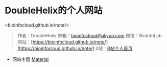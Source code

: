 # DoubleHelix的个人网站

<bioinfocloud.github.io/note/>
> 作者：DoubleHelix
> 邮箱：bioinfocloud@aliyun.com
> 微信：BioInfoLab
> 网站：[https://bioinfocloud.github.io/note/](https://bioinfocloud.github.io/note/)
> b站：[B站个人首页](https://space.bilibili.com/434318322?spm_id_from=333.1007.0.0)

- 网站主题 [Material](https://github.com/squidfunk/mkdocs-material)
